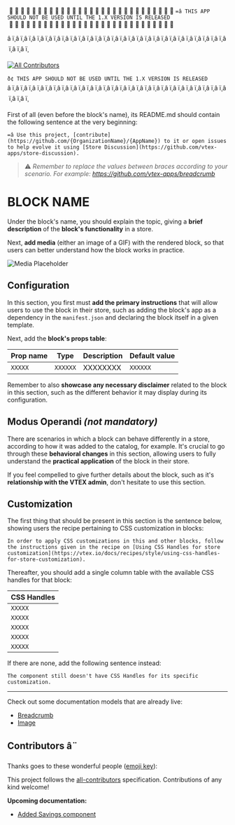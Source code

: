 
                             
`=â THIS APP SHOULD NOT BE USED UNTIL THE 1.X VERSION IS RELEASED`
                             


â ï¸â ï¸â ï¸â ï¸â ï¸â ï¸â ï¸â ï¸â ï¸â ï¸â ï¸â ï¸â ï¸â ï¸â ï¸â ï¸â ï¸â ï¸â ï¸â ï¸â ï¸â ï¸â ï¸â ï¸â ï¸â ï¸â ï¸â ï¸â ï¸
<!-- ALL-CONTRIBUTORS-BADGE:START - Do not remove or modify this section -->
[![All Contributors](https://img.shields.io/badge/all_contributors-0-orange.svg?style=flat-square)](#contributors-)
<!-- ALL-CONTRIBUTORS-BADGE:END -->
`ð¢ THIS APP SHOULD NOT BE USED UNTIL THE 1.X VERSION IS RELEASED`
â ï¸â ï¸â ï¸â ï¸â ï¸â ï¸â ï¸â ï¸â ï¸â ï¸â ï¸â ï¸â ï¸â ï¸â ï¸â ï¸â ï¸â ï¸â ï¸â ï¸â ï¸â ï¸â ï¸â ï¸â ï¸â ï¸â ï¸â ï¸â ï¸


First of all (even before the block's name), its README.md should contain the following sentence at the very beginning:

`=â Use this project, [contribute](https://github.com/{OrganizationName}/{AppName}) to it or open issues to help evolve it using [Store Discussion](https://github.com/vtex-apps/store-discussion).`

> :warning: *Remember to replace the values between braces according to your scenario. For example: https://github.com/vtex-apps/breadcrumb*

# BLOCK NAME

Under the block's name, you should explain the topic, giving a **brief description** of the **block's functionality** in a store.

Next, **add media** (either an image of a GIF) with the rendered block, so that users can better understand how the block works in practice. 

![Media Placeholder](https://user-images.githubusercontent.com/52087100/71204177-42ca4f80-227e-11ea-89e6-e92e65370c69.png)

## Configuration 

In this section, you first must **add the primary instructions** that will allow users to use the block in their store, such as adding the block's app as a dependency in the `manifest.json` and declaring the block itself in a given template.

Next, add the **block's props table**:

| Prop name    | Type            | Description    | Default value                                                                                                                               |
| ------------ | --------------- | --------------------------------------------------------------------------------------------------------------------------------------------- | ---------- | 
| `XXXXX`      | `XXXXXX`       | XXXXXXXX         | `XXXXXX`        |


Remember to also **showcase any necessary disclaimer** related to the block in this section, such as the different behavior it may display during its configuration. 

## Modus Operandi *(not mandatory)*

There are scenarios in which a block can behave differently in a store, according to how it was added to the catalog, for example. It's crucial to go through these **behavioral changes** in this section, allowing users to fully understand the **practical application** of the block in their store.

If you feel compelled to give further details about the block, such as it's **relationship with the VTEX admin**, don't hesitate to use this section. 

## Customization

The first thing that should be present in this section is the sentence below, showing users the recipe pertaining to CSS customization in blocks:

`In order to apply CSS customizations in this and other blocks, follow the instructions given in the recipe on [Using CSS Handles for store customization](https://vtex.io/docs/recipes/style/using-css-handles-for-store-customization).`

Thereafter, you should add a single column table with the available CSS handles for that block:

| CSS Handles |
| ----------- | 
| `XXXXX` | 
| `XXXXX` | 
| `XXXXX` | 
| `XXXXX` | 
| `XXXXX` |


If there are none, add the following sentence instead:

`The component still doesn't have CSS Handles for its specific customization.`

---

Check out some documentation models that are already live: 
- [Breadcrumb](https://github.com/vtex-apps/breadcrumb)
- [Image](https://vtex.io/docs/components/general/vtex.store-components/image)



## Contributors â¨

Thanks goes to these wonderful people ([emoji key](https://allcontributors.org/docs/en/emoji-key)):

<!-- ALL-CONTRIBUTORS-LIST:START - Do not remove or modify this section -->
<!-- prettier-ignore-start -->
<!-- markdownlint-disable -->
<!-- markdownlint-enable -->
<!-- prettier-ignore-end -->
<!-- ALL-CONTRIBUTORS-LIST:END -->

This project follows the [all-contributors](https://github.com/all-contributors/all-contributors) specification. Contributions of any kind welcome!


**Upcoming documentation:**

 - [Added Savings component](https://github.com/vtex-apps/product-price/pull/2)

